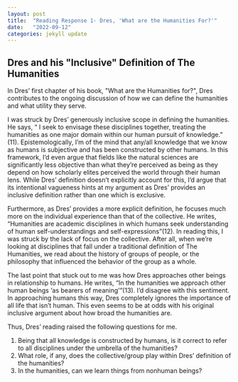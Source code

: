 ```yaml
---
layout: post
title:  "Reading Response 1- Dres, 'What are the Humanities For?'"
date:   "2022-09-12"
categories: jekyll update
---
```


## Dres and his "Inclusive" Definition of The Humanities


In Dres’ first chapter of his book, "What are the Humanities for?", Dres contributes to the ongoing discussion of how we can define the humanities and what utility they serve.

I was struck by Dres’ generously inclusive scope in defining the humanities. He says, “  I seek to envisage these disciplines together, treating the humanities as one major domain within our human pursuit of knowledge.” (11). Epistemologically, I’m of the mind that any/all knowledge that we know as humans is subjective and has been constructed by other humans. In this framework, I’d even argue that fields like the natural sciences are significantly less objective than what they’re perceived as being as they depend on how scholarly elites perceived the world through their human lens. While Dres’ definition doesn’t explicitly account for this, I’d argue that its intentional vagueness hints at my argument as Dres’ provides an inclusive definition rather than one which is exclusive. 

Furthermore, as Dres’ provides a more explicit definition, he focuses much more on the individual experience than that of the collective. He writes, “Humanities are academic disciplines in which humans seek understanding of human self-understandings and self-expressions”(12). In reading this, I was struck by the lack of focus on the collective. After all, when we’re looking at disciplines that fall under a traditional definition of The Humanities, we read about the history of groups of people, or the philosophy that influenced the behavior of the group as a whole. 

The last point that stuck out to me was how Dres approaches other beings in relationship to humans. He writes, “In the humanities we approach other human beings ‘as bearers of meaning’”(13). I’d disagree with this sentiment. In approaching humans this way, Dres completely ignores the importance of all life that isn’t human. This even seems to be at odds with his original inclusive argument about how broad the humanities are.

Thus, Dres’ reading raised the following questions for me. 
1. Being that all knowledge is constructed by humans, is it correct to refer to all disciplines under the umbrella of the humanities?
2. What role, if any, does the collective/group play within Dres’ definition of the humanities?
3. In the humanities, can we learn things from nonhuman beings? 
